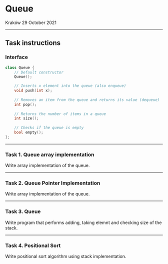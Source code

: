 # Queue

Kraków 29 October 2021

---

## Task instructions

### Interface

```c++
class Queue {
    // Default constructor
    Queue();

    // Inserts x element into the queue (also enqueue)
    void push(int x);
    
    // Removes an item from the queue and returns its value (dequeue)
    int pop();
    
    // Returns the number of items in a queue
    int size();
    
    // Checks if the queue is empty
    bool empty();
};
```

---

### Task 1. Queue array implementation

Write array implementation of the queue.

---

### Task 2. Queue Pointer Implementation

Write array implementation of the queue.

---

### Task 3. Queue

Write program that performs adding, taking elemnt and checking size of the stack.

---

### Task 4. Positional Sort

Write positional sort algorithm using stack implementation.

